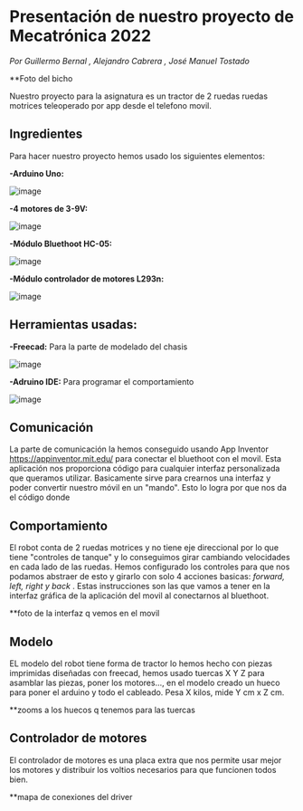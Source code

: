 # Presentación de nuestro proyecto de Mecatrónica 2022

_Por Guillermo Bernal , Alejandro Cabrera , José Manuel Tostado_

**Foto del bicho

Nuestro proyecto para la asignatura es un tractor de 2 ruedas ruedas motrices teleoperado por app desde el telefono movil.

## Ingredientes

Para hacer nuestro proyecto hemos usado los siguientes elementos:

**-Arduino Uno:**


![image](https://user-images.githubusercontent.com/78978241/206703556-9beb82ca-396a-45dd-9fb6-56bf9c305731.png)

**-4 motores de 3-9V:**


![image](https://user-images.githubusercontent.com/78978241/206705390-c4e8e6f5-bd84-41fc-ac36-bc11a7f63d9b.png)


**-Módulo Bluethoot HC-05:**


![image](https://user-images.githubusercontent.com/78978241/206704546-e121a6b2-a9e2-4671-84cf-f7c412763b5b.png)


**-Módulo controlador de motores L293n:**


![image](https://user-images.githubusercontent.com/78978241/206999731-d69b0c77-fb05-4234-a918-4a9d64b22373.png)


## Herramientas usadas:

**-Freecad:** Para la parte de modelado del chasis


![image](https://user-images.githubusercontent.com/78978241/206735960-db3ce73c-ee41-41e9-9f8d-a237ad81be0d.png)

**-Adruino IDE:** Para programar el comportamiento


![image](https://user-images.githubusercontent.com/78978241/206736251-36cb75ad-4bba-4944-8b28-d04b4dac48ac.png)


## Comunicación

La parte de comunicación la hemos conseguido usando App Inventor https://appinventor.mit.edu/ para conectar el bluethoot con el movil.
Esta aplicación nos proporciona código para cualquier interfaz personalizada que queramos utilizar. Basicamente sirve para crearnos una interfaz y poder convertir nuestro móvil en un "mando". Esto lo logra por que nos da el código donde 

## Comportamiento

El  robot conta de 2 ruedas motrices y no tiene eje direccional por lo que tiene "controles de tanque" y lo conseguimos girar cambiando velocidades en cada lado de las ruedas. Hemos configurado los controles para que nos podamos abstraer de esto y girarlo con solo 4 acciones basicas: _forward, left, right y back_ . Estas instrucciones son las que vamos a tener en la interfaz gráfica de la aplicación del movil al conectarnos al bluethoot.

**foto de la interfaz q vemos en el movil

## Modelo

EL modelo del robot tiene forma de tractor lo hemos hecho con piezas imprimidas diseñadas con freecad, hemos usado tuercas X Y Z para asamblar las piezas, poner los motores..., en el modelo creado un hueco para poner el arduino y todo el cableado. 
Pesa X kilos, mide Y cm x Z cm.

**zooms a los huecos q tenemos para las tuercas

## Controlador de motores

El controlador de motores es una placa extra que nos permite usar mejor los motores y distribuir los voltios necesarios para que funcionen todos bien.

**mapa de conexiones del driver
